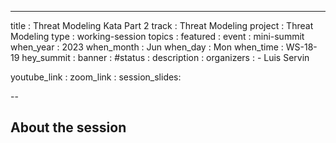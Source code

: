 ---
title        : Threat Modeling Kata Part 2
track        : Threat Modeling
project      : Threat Modeling
type         : working-session
topics       : 
featured     :
event        : mini-summit
when_year    : 2023
when_month   : Jun
when_day     : Mon
when_time    : WS-18-19
hey_summit   : 
banner       : 
#status      : 
description  :
organizers   :
    - Luis Servin
    
youtube_link : 
zoom_link    : 
session_slides:

--
    
## About the session
 
